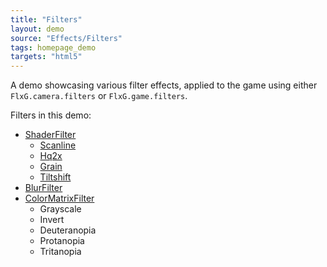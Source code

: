 ```yaml
---
title: "Filters"
layout: demo
source: "Effects/Filters"
tags: homepage_demo
targets: "html5"
---
```


A demo showcasing various filter effects, applied to the game using either `FlxG.camera.filters` or `FlxG.game.filters`.

Filters in this demo:

- [ShaderFilter](https://api.openfl.org/openfl/filters/ShaderFilter.html)
  - [Scanline](https://github.com/HaxeFlixel/flixel-demos/blob/dev/Effects/Filters/source/filters/Scanline.hx)
  - [Hq2x](https://github.com/HaxeFlixel/flixel-demos/blob/dev/Effects/Filters/source/filters/Hq2x.hx)
  - [Grain](https://github.com/HaxeFlixel/flixel-demos/blob/dev/Effects/Filters/source/filters/Grain.hx)
  - [Tiltshift](https://github.com/HaxeFlixel/flixel-demos/blob/dev/Effects/Filters/source/filters/Tiltshift.hx)
- [BlurFilter](https://api.openfl.org/openfl/filters/BlurFilter.html)
- [ColorMatrixFilter](https://api.openfl.org/openfl/filters/ColorMatrixFilter.html)
  - Grayscale
  - Invert
  - Deuteranopia
  - Protanopia
  - Tritanopia
